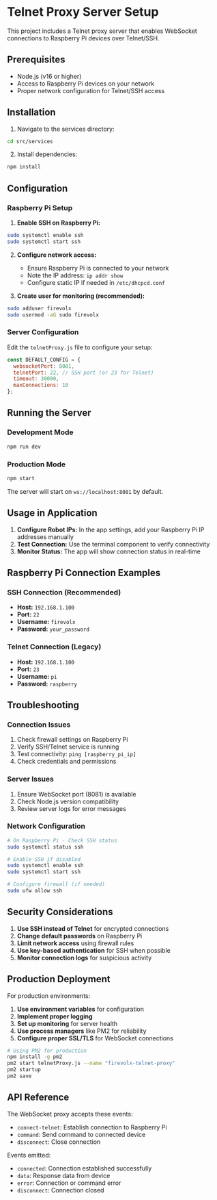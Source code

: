# Telnet Proxy Server Setup

This project includes a Telnet proxy server that enables WebSocket connections to Raspberry Pi devices over Telnet/SSH.

## Prerequisites

- Node.js (v16 or higher)
- Access to Raspberry Pi devices on your network
- Proper network configuration for Telnet/SSH access

## Installation

1. Navigate to the services directory:
```bash
cd src/services
```

2. Install dependencies:
```bash
npm install
```

## Configuration

### Raspberry Pi Setup

1. **Enable SSH on Raspberry Pi:**
```bash
sudo systemctl enable ssh
sudo systemctl start ssh
```

2. **Configure network access:**
   - Ensure Raspberry Pi is connected to your network
   - Note the IP address: `ip addr show`
   - Configure static IP if needed in `/etc/dhcpcd.conf`

3. **Create user for monitoring (recommended):**
```bash
sudo adduser firevolx
sudo usermod -aG sudo firevolx
```

### Server Configuration

Edit the `telnetProxy.js` file to configure your setup:

```javascript
const DEFAULT_CONFIG = {
  websocketPort: 8081,
  telnetPort: 22, // SSH port (or 23 for Telnet)
  timeout: 30000,
  maxConnections: 10
};
```

## Running the Server

### Development Mode
```bash
npm run dev
```

### Production Mode
```bash
npm start
```

The server will start on `ws://localhost:8081` by default.

## Usage in Application

1. **Configure Robot IPs:** In the app settings, add your Raspberry Pi IP addresses manually
2. **Test Connection:** Use the terminal component to verify connectivity
3. **Monitor Status:** The app will show connection status in real-time

## Raspberry Pi Connection Examples

### SSH Connection (Recommended)
- **Host:** `192.168.1.100`
- **Port:** `22`
- **Username:** `firevolx`
- **Password:** `your_password`

### Telnet Connection (Legacy)
- **Host:** `192.168.1.100`
- **Port:** `23`
- **Username:** `pi`
- **Password:** `raspberry`

## Troubleshooting

### Connection Issues
1. Check firewall settings on Raspberry Pi
2. Verify SSH/Telnet service is running
3. Test connectivity: `ping [raspberry_pi_ip]`
4. Check credentials and permissions

### Server Issues
1. Ensure WebSocket port (8081) is available
2. Check Node.js version compatibility
3. Review server logs for error messages

### Network Configuration
```bash
# On Raspberry Pi - Check SSH status
sudo systemctl status ssh

# Enable SSH if disabled
sudo systemctl enable ssh
sudo systemctl start ssh

# Configure firewall (if needed)
sudo ufw allow ssh
```

## Security Considerations

1. **Use SSH instead of Telnet** for encrypted connections
2. **Change default passwords** on Raspberry Pi
3. **Limit network access** using firewall rules
4. **Use key-based authentication** for SSH when possible
5. **Monitor connection logs** for suspicious activity

## Production Deployment

For production environments:

1. **Use environment variables** for configuration
2. **Implement proper logging**
3. **Set up monitoring** for server health
4. **Use process managers** like PM2 for reliability
5. **Configure proper SSL/TLS** for WebSocket connections

```bash
# Using PM2 for production
npm install -g pm2
pm2 start telnetProxy.js --name "firevolx-telnet-proxy"
pm2 startup
pm2 save
```

## API Reference

The WebSocket proxy accepts these events:

- `connect-telnet`: Establish connection to Raspberry Pi
- `command`: Send command to connected device
- `disconnect`: Close connection

Events emitted:
- `connected`: Connection established successfully
- `data`: Response data from device
- `error`: Connection or command error
- `disconnect`: Connection closed